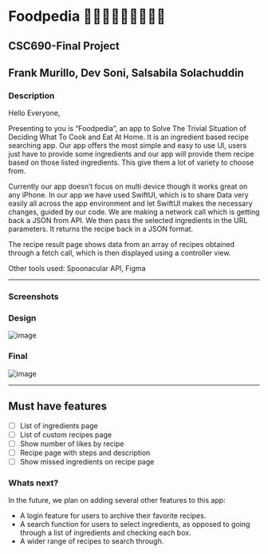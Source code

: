 # Foodpedia  🍏🍎🍐🍊🍋🍌🍉🍇🍓
## CSC690-Final Project
Frank Murillo, Dev Soni, Salsabila Solachuddin
---

### Description

Hello Everyone,

Presenting to you is “Foodpedia”, an app to Solve The Trivial Situation of Deciding What To Cook and Eat At Home. It is an ingredient based recipe searching app. Our app offers the most simple and easy to use UI, users just have to provide some ingredients and our app will provide them recipe based on those listed ingredients. This give them a lot of variety to choose from. 

Currently our app doesn’t focus on multi device though it works great on any iPhone. In our app we have used SwiftUI, which is to share Data very easily all across the app environment and let SwiftUI makes the necessary changes, guided by our code. We are making a network call which is getting back a JSON from API. We then pass the selected ingredients in the URL parameters. It returns the recipe back in a JSON format. 

The recipe result page shows data from an array of recipes obtained through a fetch call, which is then displayed using a controller view. 


Other tools used: Spoonacular API, Figma

---

### Screenshots

### Design
![image](https://user-images.githubusercontent.com/55736420/145882466-cedde34a-fcc8-4956-ace9-c10b2c7a2639.png)
### Final
![image](https://user-images.githubusercontent.com/34355192/146456384-1d9d2967-2662-431a-b7e3-8c4bcf106933.png)


---
## Must have features 
- [ ] List of ingredients page
- [ ] List of custom recipes page
- [ ] Show number of likes by recipe
- [ ] Recipe page with steps and description 
- [ ] Show missed ingredients on recipe page

### Whats next?

In the future, we plan on adding several other features to this app: 
  - A login feature for users to archive their favorite recipes.
  - A search function for users to select ingredients, as opposed to going through a list of ingredients and checking each box.
  - A wider range of recipes to search through.
